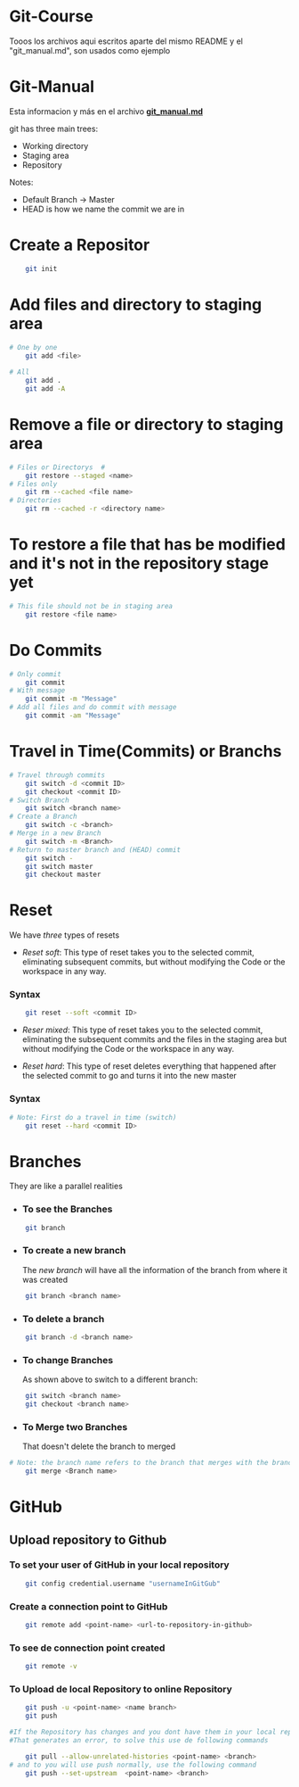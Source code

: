 # Git-Course

Tooos los archivos aqui escritos aparte del mismo README y el "git_manual.md", son usados como ejemplo

# Git-Manual
Esta informacion y más en el archivo [**git_manual.md**](./git_manual.md)

git has three main trees:
+ Working directory
+ Staging area
+ Repository

Notes:
+ Default Branch -> Master
+ HEAD is how we name the commit we are in

# Create a Repositor #
```Bash
	git init
```

# Add files and directory to staging area #
```Bash
# One by one		
	git add <file>
	
# All
	git add .
	git add -A 
```
# Remove a file or directory to staging area #
```Bash
# Files or Directorys  #
	git restore --staged <name>
# Files only
	git rm --cached <file name>
# Directories
	git rm --cached -r <directory name>
```
# To restore a file that has be modified and it's not in the repository stage yet #
```Bash
# This file should not be in staging area
	git restore <file name>
```


# Do Commits #
```Bash
# Only commit
	git commit
# With message
	git commit -m "Message"
# Add all files and do commit with message
	git commit -am "Message"
```

# Travel in Time(Commits) or Branchs  #
```Bash
# Travel through commits
	git switch -d <commit ID>
	git checkout <commit ID>
# Switch Branch
	git switch <branch name>
# Create a Branch
	git switch -c <branch>
# Merge in a new Branch
	git switch -m <Branch>
# Return to master branch and (HEAD) commit
	git switch -
	git switch master
	git checkout master
```
# Reset #

We have *three* types of resets

+ *Reset soft*: This type of reset takes you to the selected commit, eliminating subsequent commits, but without modifying the Code or the workspace in any way.
### Syntax
```Bash
	git reset --soft <commit ID>
```
+ *Reser mixed*: This type of reset takes you to the selected commit, eliminating the subsequent commits and the files in the staging area but without modifying the Code or the workspace in any way.

+ *Reset hard*: This type of reset deletes everything that happened after the selected commit to go and turns it into the new master
### Syntax
```Bash
# Note: First do a travel in time (switch)
	git reset --hard <commit ID>
```

# Branches #

They are like a parallel realities

+ ### To see the Branches
```Bash
	git branch
```
+ ### To create a new branch
	The *new branch* will have all the information of the branch from where it was created
```Bash
	git branch <branch name>
```
+ ### To delete a branch
```Bash
	git branch -d <branch name>
```
+ ### To change Branches
	As shown above to switch to a different branch:
```Bash
	git switch <branch name>
	git checkout <branch name>
```
+ ### To Merge two Branches
	That doesn't delete the branch to merged
```Bash
# Note: the branch name refers to the branch that merges with the branch in which you are
	git merge <Branch name>
```
# GitHub #
##  Upload repository to Github ##

### To set your user of GitHub in your local repository
```Bash
	git config credential.username "usernameInGitGub"
```

### Create a connection point to GitHub
```Bash
	git remote add <point-name> <url-to-repository-in-github>
```
### To see de connection point created
```Bash
	git remote -v
```
### To Upload de local Repository to online Repository
```Bash
	git push -u <point-name> <name branch>
	git push

#If the Repository has changes and you dont have them in your local repository
#That generates an error, to solve this use de following commands

	git pull --allow-unrelated-histories <point-name> <branch>
# and to you will use push normally, use the following command
	git push --set-upstream  <point-name> <branch>

```